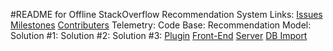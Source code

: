 #README for Offline StackOverflow Recommendation System
Links:
	[Issues](https://github.com/ankitkumar93/csc510-se-project/issues)
	[Milestones](https://github.com/ankitkumar93/csc510-se-project/milestones)
	[Contributers](https://github.com/ankitkumar93/csc510-se-project/graphs/contributors)
	Telemetry:
	Code Base:
		Recommendation Model:
			Solution #1:
			Solution #2:
			Solution #3:
		[Plugin](https://github.com/ankitkumar93/csc510-se-project/tree/plugin)
		[Front-End](https://github.com/ankitkumar93/csc510-se-project/tree/Front-End)
		[Server](https://github.com/ankitkumar93/csc510-se-project/tree/server)
		[DB Import](https://github.com/ankitkumar93/csc510-se-project/tree/db_import)
